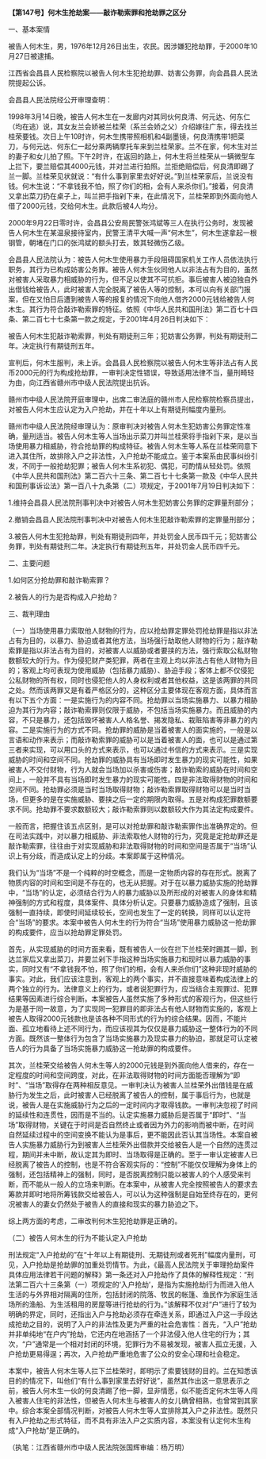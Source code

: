 **【第147号】何木生抢劫案——敲诈勒索罪和抢劫罪之区分**

一、基本案情

被告人何木生，男，1976年12月26日出生，农民。因涉嫌犯抢劫罪，于2000年10月27日被逮捕。

江西省会昌县人民检察院以被告人何木生犯抢劫罪、妨害公务罪，向会昌县人民法院提起公诉。

会昌县人民法院经公开审理查明：

1998年3月14日晚，被告人何木生在一发廊内对其同伙何良清、何元达、何东仁（均在逃）说，其女友兰会娇被兰桂荣（系兰会娇之父）介绍嫁往广东，得去找兰桂荣要钱。次日上午10时许，何木生携带照相机和4副墨镜，何良清携带1把菜刀，与何元达、何东仁一起分乘两辆摩托车来到兰桂荣家。兰不在家，何木生对兰的妻子和女儿拍了照。下午2时许，在返回的路上，何木生将兰桂荣从一辆微型车上拦下，要兰赔偿其4000元钱，并对兰进行拍照。兰拒绝赔偿后，何良清即踢了兰一脚。兰桂荣见状就说：“有什么事到家里去好好说。”到兰桂荣家后，兰说没有钱。何木生说：“不拿钱我不怕，照了你们的相，会有人来杀你们。”接着，何良清又拿出菜刀扔在桌子上，叫兰把手指剁下来，在此情况下，兰桂荣即到外面向他人借了2000元钱，交给何木生。此款后被4人均分。

2000年9月22日零时许，会昌县公安局民警张鸿斌等三人在执行公务时，发现被告人何木生在某温泉接待室内，民警王清平大喊一声“何木生”，何木生遂拿起一根钢管，朝堵在门口的张鸿斌的额头打去，致其轻微伤乙级。

会昌县人民法院认为：被告人何木生使用暴力手段阻碍国家机关工作人员依法执行职务，其行为已构成妨害公务罪。被告人何木生伙同他人以非法占有为目的，虽然对被害人采取暴力相威胁的行为，但不足以使其不可抗拒。事后被害人被迫独自外出借钱给被告人，此时被害人完全脱离了被告人等的控制，本可以向有关部门报案，但在又怕日后遭到被告人等的报复的情况下向他人借齐2000元钱给被告人何木生。其行为符合敲诈勒索罪的特征。依照《中华人民共和国刑法》第二百七十四条、第二百七十七条第一款之规定，于2001年4月26日判决如下：

被告人何木生犯敲诈勒索罪，判处有期徒刑三年；犯妨害公务罪，判处有期徒刑二年。决定执行有期徒刑五年。

宣判后，何木生服判，未上诉。会昌县人民检察院以被告人何木生等非法占有人民币2000元的行为构成抢劫罪，一审判决定性错误，导致适用法律不当，量刑畸轻为由，向江西省赣州市中级人民法院提出抗诉。

赣州市中级人民法院开庭审理中，出席二审法庭的赣州市人民检察院检察员提出，对被告人何木生应认定为入户抢劫，并在十年以上有期徒刑幅度内量刑。

赣州市中级人民法院经审理认为：原审判决对被告人何木生犯妨害公务罪定性准确，量刑适当。被告人何木生等人当场出示菜刀并叫兰桂荣将手指剁下来，是以当场使用暴力相威胁，符合抢劫罪的构成特征。被告人何木生等人系在兰桂荣同意下进入其住所，故排除入户之非法性，入户抢劫不能成立。鉴于本案系由民事纠纷引发，不同于一般抢劫犯罪；被告人何木生系初犯、偶犯，可酌情从轻处罚。依照《中华人民共和国刑法》第二百六十三条、第二百七十七条第一款及《中华人民共和国刑事诉讼法》第一百八十九条第（二）项规定，于2001年7月19日判决如下：

1.维持会昌县人民法院刑事判决中对被告人何木生犯妨害公务罪的定罪量刑部分；

2.撤销会昌县人民法院刑事判决中对被告人何木生犯敲诈勒索罪的定罪量刑部分；

3.被告人何木生犯抢劫罪，判处有期徒刑四年，并处罚金人民币四千元；犯妨害公务罪，判处有期徒刑二年。决定执行有期徒刑五年，并处罚金人民币四千元。

二、主要问题

1.如何区分抢劫罪和敲诈勒索罪？

2.被告人的行为是否构成入户抢劫？

三、裁判理由

（一）当场使用暴力索取他人财物的行为，应以抢劫罪定罪处罚抢劫罪是指以非法占有为目的，以暴力、胁迫或者其他方法，当场强行劫取他人财物的行为；敲诈勒索罪是指以非法占有为目的，对被害人以威胁或者要挟的方法，强行索取公私财物数额较大的行为。作为侵犯财产类犯罪，两者在主观上均以非法占有他人财物为目的；客观上均可表现为使用威胁（包括暴力威胁）、胁迫手段；客体上都不仅侵犯公私财物的所有权，同时也侵犯他人的人身权利或者其他权益，这是该两罪的共同之处。然而该两罪又是有着严格区分的，这种区分主要体现在客观方面，具体而言有以下五个方面：一是实施行为的内容不同。抢劫罪以当场实施暴力、以暴力相胁迫为其行为内容；敲诈勒索罪则仅限于威胁，不包括当场实施暴力。而且威胁的内容，不只是暴力，还包括毁坏被害人人格名誉、揭发隐私、栽赃陷害等非暴力的内容。二是实施行为的方式不同。抢劫罪的威胁是当着被害人的面实施的，一般是以言语和动作来表示；而敲诈勒索罪的威胁可以是当着被害人的面，也可以是通过第三者来实现，可以用口头的方式来表示，也可以通过书信的方式来表示。三是实现威胁的时间和空间不同。抢劫罪的威胁具有当场即时发生暴力的现实可能性，如果被害人不交付财物，行为人就会当场加以杀害或伤害；敲诈勒索的威胁在时间和空间上，一般并不具有当场即时发生暴力的现实可能性。四是非法取得财物的时间和空间不同。抢劫罪必须是当时当场取得财物；敲诈勒索罪取得财物可以是当时当场，但更多的是在实施威胁、要挟之后一定的期限内取得。五是对构成犯罪数额要求不同。抢劫罪不要求数额较大；敲诈勒索罪则以数额较大作为其法定构成要件。

一般而言，把握住该五点区别，是可以对抢劫罪和敲诈勒索罪作出准确界定的。但在司法实践中，对以暴力相威胁、非法索取他人财物的行为，究竟是定抢劫罪还是敲诈勒索罪，往往由于对实现威胁和非法取得财物的时间和空间是否属于“当场”认识上有分歧，而造成认定上的分歧。本案即属于这种情况。

我们认为“当场”不是一个纯粹的时空概念，而是一定物质内容的存在形式。脱离了物质内容的时间和空间是不存在的，也无从把握。对于在以暴力威胁实施的抢劫罪中，“当场”的认定，必须结合行为人的暴力威胁以及所形成的对被害人的身体和精神强制的方式和程度，具体案件、具体分析认定。只要暴力威胁造成了强制，且该强制一直持续，即使时间延续较长，空间也发生了一定的转换，同样可以认定符合“当场”的要求。本案中被告人何木生的行为符合“当场”使用暴力威胁这一抢劫罪的构成要件，应当以抢劫罪定罪处罚。

首先，从实现威胁的时间方面来看，既有被告人一伙在拦下兰桂荣时踢其一脚，到达兰家后又拿出菜刀，并要兰剁下手指这种当场实施暴力和现时以暴力威胁的事实，同时又有“不拿钱我不怕，照了你们的相，会有人来杀你们”这种非现时威胁的事实。对此，我们应该注意到，客观上的两个事实，并不直接意味着构成法律上的两个独立的行为。法律意义上的行为，或者说犯罪行为，应当结合主观罪过、犯罪结果等因素进行综合判断。本案被告人虽然实施了多种形式的客观行为，但这些行为是基于同一故意，为了实现同一犯罪目的即非法占有他人财物而实施的，客观上被告人取得2000元钱款也是该各种不同形式的行为的综合结果。因而，不能片面、孤立地看待上述不同行为，而应该视其为仅仅是暴力威胁这一整体行为的不同方面。既然该一整体行为包含了当场实施暴力及现实暴力的胁迫，那就足可认定被告人的行为具备了当场实施暴力威胁这一抢劫罪的构成要件。

其次，兰桂荣交给被告人何木生等人的2000元钱是到外面向他人借来的，存在一定程度的时间和空间跨度，对此，在非法取得财物的时间方面能否理解为“即时”、“当场”取得存在两种相反意见。一审判决认为被害人兰桂荣外出借钱是在威胁行为发生之后，此时被害人已经脱离了被告人的控制，属于事后行为，也就是说，被告人是在实施威胁行为之后的一定时间内才取得钱款。一审判决忽视了时间的延续性和连贯性，因而是不当的。认定实施暴力威胁后是否属于“即时”、“当场”取得财物，关键在于时间是否自然终止或者因为外力的影响而被中断，在时间自然延续过程中的空间变换不能认为是事后，更不能因此否认其当场性。本案自被告人实施暴力威胁行为到被害人兰桂荣外出借款并交给被告人是一个自然的连贯过程，期间并未中断，故认定其为即时、当场取得是正确的。至于一审认定被害人已经脱离了被告人的控制，也是不符合客观实际的：“控制”不能仅仅理解为身体上的强制，还包括精神上的强制，同时，是否脱离控制只能以被害人的个人感受来判断，而不能从一般人的立场来判断。在本案中，从被害人完全按照被告人的要求去筹款并即时地将所筹钱款交给被告人，可以认为这种强制是自始至终存在的，更何况被害人的妻女仍然处于被告人的直接和现实的暴力胁迫之下。

综上两方面的考虑，二审改判何木生犯抢劫罪是正确的。

（二）被告人何木生的行为不能认定入户抢劫

刑法规定“入户抢劫的”在“十年以上有期徒刑、无期徒刑或者死刑”幅度内量刑，可见，入户抢劫是抢劫罪的加重处罚情节。为此，《最高人民法院关于审理抢劫案件具体应用法律若干问题的解释》第一条还对入户抢劫作了具体的解释性规定：“刑法第二百六十三条第（一）项规定的‘入户抢劫’，是指为实施抢劫行为而进入他人生活的与外界相对隔离的住所，包括封闭的院落、牧民的帐篷、渔民作为家庭生活场所的渔船、为生活租用的房屋等进行抢劫的行为。”该解释不仅对“户”进行了较为明确的界定，同时，还指出入户与抢劫必须存在牵连关系，即通过入户这一手段达成抢劫之目的，说明了入户的非法性及更为严重的社会危害性：首先，“入户”抢劫并非单纯地“在户内”抢劫，它还内在地涵括了一个非法侵入他人住宅的行为；其次，“户”通常是一个相对封闭的环境，犯罪行为不易被发现，被害人孤立无援，入户抢劫更易得逞；再次，入户抢劫严重地危害了公众的安全心理和社会稳定。

本案中，被告人何木生等人拦下兰桂荣时，即明示了索要钱财的目的。兰在知悉该目的的情况下，叫他们“有什么事到家里去好好说”，虽然其作出这一意思表示之前，被告人何木生一伙的何良清踢了他一脚，显非情愿，似不能否定何木生等人闯入被害人住宅的非法性，但被告人何木生与被害人的女儿确曾相熟，也曾常到其家中。综合本案全部情况判断，对被告人何木生等人宜排除其入户之非法性。既然只有入户抢劫之形式特征，而不具有非法入户之实质内容，本案没有认定何木生构成“入户抢劫”是正确的。

（执笔：江西省赣州市中级人民法院张国辉审编：杨万明）